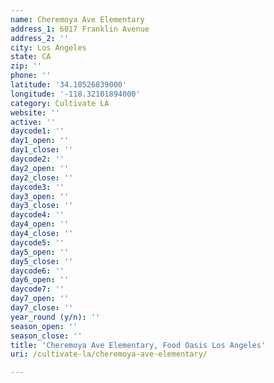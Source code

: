```yaml
---
name: Cheremoya Ave Elementary
address_1: 6017 Franklin Avenue
address_2: ''
city: Los Angeles
state: CA
zip: ''
phone: ''
latitude: '34.10526839000'
longitude: '-118.32101894000'
category: Cultivate LA
website: ''
active: ''
daycode1: ''
day1_open: ''
day1_close: ''
daycode2: ''
day2_open: ''
day2_close: ''
daycode3: ''
day3_open: ''
day3_close: ''
daycode4: ''
day4_open: ''
day4_close: ''
daycode5: ''
day5_open: ''
day5_close: ''
daycode6: ''
day6_open: ''
daycode7: ''
day7_open: ''
day7_close: ''
year_round (y/n): ''
season_open: ''
season_close: ''
title: 'Cheremoya Ave Elementary, Food Oasis Los Angeles'
uri: /cultivate-la/cheremoya-ave-elementary/

---
```

